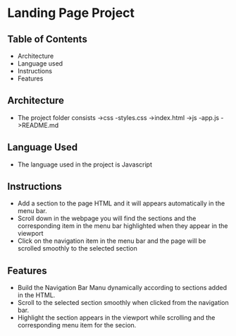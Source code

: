 # Landing Page Project

## Table of Contents

* Architecture
* Language used
* Instructions
* Features

## Architecture
* The project folder consists
    ->css 
        -styles.css
    ->index.html
    ->js
        -app.js
    ->README.md 
    
## Language Used
* The language used in the project is Javascript

## Instructions
* Add a section to the page HTML and it will appears automatically in the menu bar.
* Scroll down in the webpage you will find the sections and the corresponding item in the menu bar highlighted when they appear in the viewport
* Click on the navigation item in the menu bar and the page will be scrolled smoothly to the selected section

## Features

* Build the Navigation Bar Manu dynamically according to sections added in the HTML.
* Scroll to the selected section smoothly when clicked from the navigation bar.
* Highlight the section appears in the viewport while scrolling and the corresponding menu item for the secion.